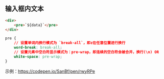 ## 输入框内文本

```HTML
<div>
    <pre>`${data}`</pre>
</div>
```

```CSS
pre {
    // 设置单词内换行模式为 `break-all`，即z在任意位置进行换行
    word-break: break-all;
    // 设置元素中空白符显示模式为：pre-wrap，即连续的空白符会被合并，换行(\n) OR <br> OR 填充 line 盒子时才会换行
    white-space: pre-wrap;
}
```



示例：https://codepen.io/SanBf/pen/rwyRPe



